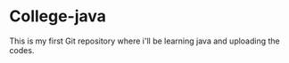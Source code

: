# College-java
This is my first Git repository where i'll be learning java and uploading the codes.
